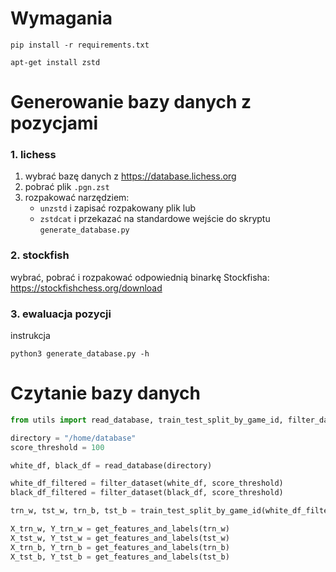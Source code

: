 # Wymagania

```
pip install -r requirements.txt

apt-get install zstd
```


# Generowanie bazy danych z pozycjami

### 1. lichess

1. wybrać bazę danych z https://database.lichess.org
2. pobrać plik `.pgn.zst`
3. rozpakować narzędziem:
   - `unzstd` i zapisać rozpakowany plik lub
   - `zstdcat` i przekazać na standardowe wejście do skryptu `generate_database.py`

### 2. stockfish
wybrać, pobrać i rozpakować odpowiednią binarkę Stockfisha: https://stockfishchess.org/download


### 3. ewaluacja pozycji
instrukcja
```
python3 generate_database.py -h
```

# Czytanie bazy danych

```python
from utils import read_database, train_test_split_by_game_id, filter_dataset, get_features_and_labels

directory = "/home/database"
score_threshold = 100

white_df, black_df = read_database(directory)

white_df_filtered = filter_dataset(white_df, score_threshold)
black_df_filtered = filter_dataset(black_df, score_threshold)

trn_w, tst_w, trn_b, tst_b = train_test_split_by_game_id(white_df_filtered, black_df_filtered)

X_trn_w, Y_trn_w = get_features_and_labels(trn_w)
X_tst_w, Y_tst_w = get_features_and_labels(tst_w)
X_trn_b, Y_trn_b = get_features_and_labels(trn_b)
X_tst_b, Y_tst_b = get_features_and_labels(tst_b)
```

